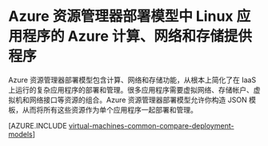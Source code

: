 <!-- Ibiza portal: tested -->

<properties
   pageTitle="计算、网络 和存储提供程序 | Azure"
   description="Azure 资源管理器中 Linux 应用程序的计算、网络和存储资源提供程序（CRP、NRP 和 SRP）的概述"
   services="virtual-machines-linux"
   documentationCenter=""
   authors="mahthi"
   manager="timlt"
   editor=""
   tags="azure-resource-manager,azure-service-management"/>

<tags
	ms.service="virtual-machines-linux"
	ms.date="04/29/2015"
	wacn.date="06/07/2016"/>

# Azure 资源管理器部署模型中 Linux 应用程序的 Azure 计算、网络和存储提供程序

Azure 资源管理器部署模型包含计算、网络和存储功能，从根本上简化了在 IaaS 上运行的复杂应用程序的部署和管理。很多应用程序需要虚拟网络、存储帐户、虚拟机和网络接口等资源的组合。Azure 资源管理器部署模型允许你构造 JSON 模板，从而将所有这些资源作为单个应用程序一起部署和管理。

[AZURE.INCLUDE [virtual-machines-common-compare-deployment-models](../../includes/virtual-machines-common-compare-deployment-models.md)]

<!---HONumber=Mooncake_0411_2016-->